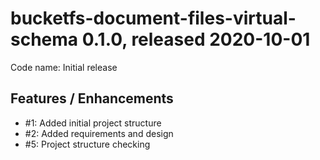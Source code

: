 # bucketfs-document-files-virtual-schema 0.1.0, released 2020-10-01
     
Code name: Initial release
    
## Features / Enhancements

* #1: Added initial project structure
* #2: Added requirements and design
* #5: Project structure checking